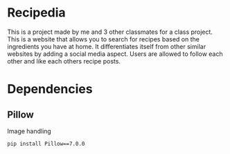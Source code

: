 # Recipedia 
This is a project made by me and 3 other classmates for a class project. This is a website that allows you to search for recipes based on the ingredients you have at home. It differentiates itself from other similar websites by adding a social media aspect. Users are allowed to follow each other and like each others recipe posts. 
# Dependencies
## Pillow 
Image handling
```
pip install Pillow==7.0.0
```
